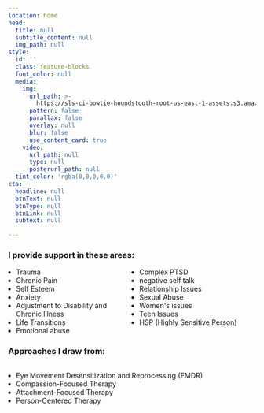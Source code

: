 ```yaml
---
location: home
head:
  title: null
  subtitle_content: null
  img_path: null
style:
  id: ''
  class: feature-blocks
  font_color: null
  media:
    img:
      url_path: >-
        https://sls-ci-bowtie-houndstooth-root-us-east-1-assets.s3.amazonaws.com/NickArrasate/perceptivecounseling/1645400547295-geordanna-cordero-2Qg4y32pdCc-unsplash.jpg
      pattern: false
      parallax: false
      overlay: null
      blur: false
      use_content_card: true
    video:
      url_path: null
      type: null
      posterurl_path: null
  tint_color: 'rgba(0,0,0,0.0)'
cta:
  headline: null
  btnText: null
  btnType: null
  btnLink: null
  subtext: null

---
```

<div class="d-flex align-items-center justify-content-around row">
<div class="col-12">
<h3>I provide support in these areas:</h3>
<ul class="home-list" style="columns: 2; padding-left: 16px;">
<li>Trauma</li>
<li>Chronic Pain</li>
<li>Self Esteem</li>
<li>Anxiety</li>
<li>Adjustment to Disability and Chronic Illness</li>
<li>Life Transitions</li>
<li>Emotional abuse</li>
<li>Complex PTSD</li>
<li>negative self talk</li>
<li>Relationship Issues</li>
<li>Sexual Abuse</li>
<li>Women's issues</li>
<li>Teen Issues</li>
<li>HSP (Highly Sensitive Person)</li>
</ul>
<h3>Approaches I draw from:</h3>
<ul class="home-list" style="columns: 1; padding-left: 16px;">
<li>
<p style="margin-bottom: 0;">Eye Movement Desensitization and Reprocessing (EMDR)</p>
</li>
<li>Compassion-Focused Therapy</li>
<li>Attachment-Focused Therapy</li>
<li>Person-Centered Therapy</li>
</ul>
</div>
</div>
